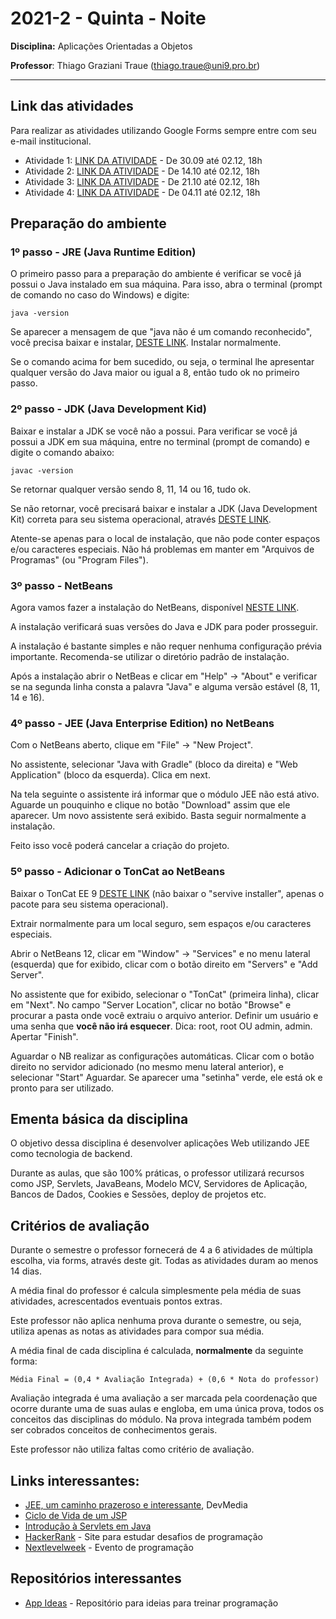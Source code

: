 # 2021-2 - Quinta - Noite
**Disciplina:** Aplicações Orientadas a Objetos

**Professor**: Thiago Graziani Traue (thiago.traue@uni9.pro.br)

***

## Link das atividades

Para realizar as atividades utilizando Google Forms sempre entre com seu e-mail institucional. 

 - Atividade 1: [LINK DA ATIVIDADE](https://forms.gle/sojWF46muH8zagrX8) - De 30.09 até 02.12, 18h
 - Atividade 2: [LINK DA ATIVIDADE](https://forms.gle/eJEnwTBzoehPdi9W8) - De 14.10 até 02.12, 18h
 - Atividade 3: [LINK DA ATIVIDADE](https://forms.gle/rQ32H5ejUWVBENsTA) - De 21.10 até 02.12, 18h
 - Atividade 4: [LINK DA ATIVIDADE](https://forms.gle/rSvuxQ9qhJc5yDog7) - De 04.11 até 02.12, 18h
 

## Preparação do ambiente


### 1º passo - JRE (Java Runtime Edition)

O primeiro passo para a preparação do ambiente é verificar se você já possui o Java instalado em sua máquina. Para isso, abra o terminal (prompt de comando no caso do Windows) e digite:

```
java -version
```

Se aparecer a mensagem de que "java não é um comando reconhecido", você precisa baixar e instalar, [DESTE LINK](https://www.java.com/pt-BR/download/ie_manual.jsp?locale=pt_BR). Instalar normalmente.

Se o comando acima for bem sucedido, ou seja, o terminal lhe apresentar qualquer versão do Java maior ou igual a 8, então tudo ok no primeiro passo.


### 2º passo - JDK (Java Development Kid)

Baixar e instalar a JDK se você não a possui. Para verificar se você já possui a JDK em sua máquina, entre no terminal (prompt de comando) e digite o comando abaixo:

```
javac -version
```

Se retornar qualquer versão sendo 8, 11, 14 ou 16, tudo ok.

Se não retornar, você precisará baixar e instalar a JDK (Java Development Kit) correta para seu sistema operacional, através [DESTE LINK](https://www.oracle.com/java/technologies/javase-jdk16-downloads.html).

Atente-se apenas para o local de instalação, que não pode conter espaços e/ou caracteres especiais. Não há problemas em manter em "Arquivos de Programas" (ou "Program Files").


### 3º passo - NetBeans

Agora vamos fazer a instalação do NetBeans, disponível [NESTE LINK](https://netbeans.apache.org/download/index.html).

A instalação verificará suas versões do Java e JDK para poder prosseguir.

A instalação é bastante simples e não requer nenhuma configuração prévia importante. Recomenda-se utilizar o diretório padrão de instalação.

Após a instalação abrir o NetBeas e clicar em "Help" -> "About" e verificar se na segunda linha consta a palavra "Java" e alguma versão estável (8, 11, 14 e 16).


### 4º passo - JEE (Java Enterprise Edition) no NetBeans

Com o NetBeans aberto, clique em "File" -> "New Project".

No assistente, selecionar "Java with Gradle" (bloco da direita) e "Web Application" (bloco da esquerda). Clica em next.

Na tela seguinte o assistente irá informar que o módulo JEE não está ativo. Aguarde un pouquinho e clique no botão "Download" assim que ele aparecer. Um novo assistente será exibido. Basta seguir normalmente a instalação.

Feito isso você poderá cancelar a criação do projeto.


### 5º passo - Adicionar o TonCat ao NetBeans

Baixar o TonCat EE 9 [DESTE LINK](https://tomcat.apache.org/download-90.cgi) (não baixar o "servive installer", apenas o pacote para seu sistema operacional).

Extrair normalmente para um local seguro, sem espaços e/ou caracteres especiais. 

Abrir o NetBeans 12, clicar em "Window" -> "Services" e no menu lateral (esquerda) que for exibido, clicar com o botão direito em "Servers" e "Add Server".

No assistente que for exibido, selecionar o "TonCat" (primeira linha), clicar em "Next". No campo "Server Location", clicar no botão "Browse" e procurar a pasta onde você extraiu o arquivo anterior. Definir um usuário e uma senha que **você não irá esquecer**. Dica: root, root OU admin, admin. Apertar "Finish".

Aguardar o NB realizar as configurações automáticas. Clicar com o botão direito no servidor adicionado (no mesmo menu lateral anterior), e selecionar "Start" Aguardar. Se aparecer uma "setinha" verde, ele está ok e pronto para ser utilizado.


## Ementa básica da disciplina

O objetivo dessa disciplina é desenvolver aplicações Web utilizando JEE como tecnologia de backend.

Durante as aulas, que são 100% práticas, o professor utilizará recursos como JSP, Servlets, JavaBeans, Modelo MCV, Servidores de Aplicação, Bancos de Dados, Cookies e Sessões, deploy de projetos etc.


## Critérios de avaliação

Durante o semestre o professor fornecerá de 4 a 6 atividades de múltipla escolha, via forms, através deste git. Todas as atividades duram ao menos 14 dias.

A média final do professor é calcula simplesmente pela média de suas atividades, acrescentados eventuais pontos extras.

Este professor não aplica nenhuma prova durante o semestre, ou seja, utiliza apenas as notas as atividades para compor sua média.

A média final de cada disciplina é calculada, **normalmente** da seguinte forma:

```
Média Final = (0,4 * Avaliação Integrada) + (0,6 * Nota do professor)
```

Avaliação integrada é uma avaliação a ser marcada pela coordenação que ocorre durante uma de suas aulas e engloba, em uma única prova, todos os conceitos das disciplinas do módulo. Na prova integrada também podem ser cobrados conceitos de conhecimentos gerais.

Este professor não utiliza faltas como critério de avaliação.


## Links interessantes:

 - [JEE, um caminho prazeroso e interessante](https://www.devmedia.com.br/jee-um-caminho-prazeroso-e-interessante/3747), DevMedia
 - [Ciclo de Vida de um JSP](https://materialpublic.imd.ufrn.br/curso/disciplina/3/46/5/4)
 - [Introdução à Servlets em Java](https://www.devmedia.com.br/introducao-a-servlets-em-java/25285)
 - [HackerRank](https://www.hackerrank.com/) - Site para estudar desafios de programação
 - [Nextlevelweek](https://nextlevelweek.com/inscricao/7) - Evento de programação



 ## Repositórios interessantes

 - [App Ideas](https://github.com/florinpop17/app-ideas) - Repositório para ideias para treinar programação